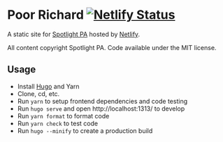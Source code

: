 # Poor Richard [![Netlify Status](https://api.netlify.com/api/v1/badges/0bc95633-f6ac-4e3b-993f-2ec13af97eba/deploy-status)](https://app.netlify.com/sites/poor-richard-spotlightpa/deploys)

A static site for [Spotlight PA](https://www.spotlightpa.org) hosted by [Netlify](https://www.netlify.com/).

All content copyright Spotlight PA. Code available under the MIT license.

## Usage
- Install [Hugo](https://gohugo.io/) and Yarn
- Clone, cd, etc.
- Run `yarn` to setup frontend dependencies and code testing
- Run `hugo serve` and open http://localhost:1313/ to develop
- Run `yarn format` to format code
- Run `yarn check` to test code
- Run `hugo --minify` to create a production build
